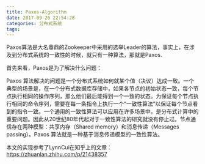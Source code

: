 ```yaml
---
title: Paxos-Algorithm
date: 2017-09-26 22:54:28
categories: 分布式系统
tags:
---
```


Paxos算法是大名鼎鼎的Zookeeper中采用的选举Leader的算法，事实上，在涉及到分布式系统的一致性的时候，就只有一种算法，那就是Paxos.

首先来看，Paxos是为了解决什么问题：

Paxos 算法解决的问题是一个分布式系统如何就某个值（决议）达成一致。一个典型的场景是，在一个分布式数据库存储中，如果各节点的初始状态一致，每个节点执行相同的操作序列，那么他们最后能得到一个一致的状态。为保证每个节点执行相同的命令序列，需要在每一条指令上执行一个“一致性算法”以保证每个节点看到的指令一致。一个通用的一致性算法可以应用在许多场景中，是分布式计算中的重要问题。因此从20世纪80年代起对于一致性算法的研究就没有停止过。节点通信存在两种模型：共享内存（Shared memory）和消息传递（Messages passing）。Paxos 算法就是一种基于消息传递模型的一致性算法。

本文的实现参考了LynnCui在知乎上的文章：https://zhuanlan.zhihu.com/p/21438357
